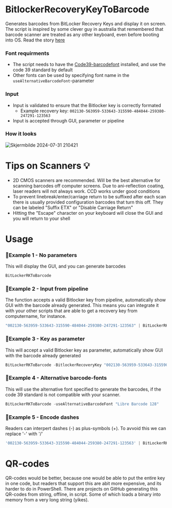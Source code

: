 # BitlockerRecoveryKeyToBarcode
Generates barcodes from BitLocker Recovery Keys and display it on screen. The script is inspired by some clever guy in australia that remembered that barcode scanner are treated as any other keyboard, even before booting into OS. Read the story [here](https://www.theregister.com/2024/07/25/crowdstrike_remediation_with_barcode_scanner/)

### Font requirments
* The script needs to have the [Code39-barcodefont](https://www.dafont.com/code39.font) installed, and use the code 39 standard by default
* Other fonts can be used by specifying font name in the `useAlternativeBarcodeFont`-parameter

### Input
* Input is validated to ensure that the Bitlocker key is correctly formated
  * Example recovery key: `002130-563959-533643-315590-484044-259380-247291-123563`
* Input is accepted through GUI, parameter or pipeline

### How it looks
![Skjermbilde 2024-07-31 210421](https://github.com/user-attachments/assets/f3425823-f59f-4059-bf48-153f307c7a33)

# Tips on Scanners 💡
* 2D CMOS scanners are recommended. Will be the best alternative for scanning barcodes off computer screens. Due to ani-reflection coating, laser readers will not always work. CCD works under good conditions
* To prevent  linebreak/enter/carriage return to be suffixed after each scan there is usually provided configuration barcodes that turn this off. They can be labeled "Suffix ETX" or "Disable Carriage Return"
* Hitting the "Escape" character on your keyboard will close the GUI and you will return to your shell


# Usage

### 🔵Example 1 - No parameters
This will display the GUI, and you can generate barcodes
```PowerShell
BitLockerRKToBarcode
```

### 🔵Example 2 - Input from pipeline
The function accepts a valid Bitlocker key from pipeline, automatically show GUI with the barcode already generated.
This means you can integrate it with your other scripts that are able to get a recovery key from computername, for instance.
```PowerShell
"002130-563959-533643-315590-484044-259380-247291-123563" | BitLockerRKToBarcode
```

### 🔵Example 3 - Key as parameter
This will accept a valid Bitlocker key as parameter, automatically show GUI with the barcode already generated
```PowerShell
BitLockerRKToBarcode -BitlockerRecoveryKey "002130-563959-533643-315590-484044-259380-247291-123563"
```

### 🔵Example 4 - Alternative barcode-fonts
This will use the alternative font specified to generate the barcodes, if the code 39 standard is not compatible with your scanner.
```PowerShell
BitLockerRKToBarcode -useAlternativeBarcodeFont "Libre Barcode 128"
```

### 🔵Example 5 - Encode dashes
Readers can interpert dashes (-) as plus-symbols (+). To avvoid this we can replace '-' with '/'
```PowerShell
'002130-563959-533643-315590-484044-259380-247291-123563' | BitLockerRKToBarcode -EncodeDashes
```

# QR-codes
QR-codes would be better, because one would be able to put the entire key in one code, but readers that support this are abit more expensive, and its harder to do in PowerShell.
There are projects on GitHub generating this QR-codes from string, offline, in script. Some of which loads a binary into memory from a very long string (yikes).
